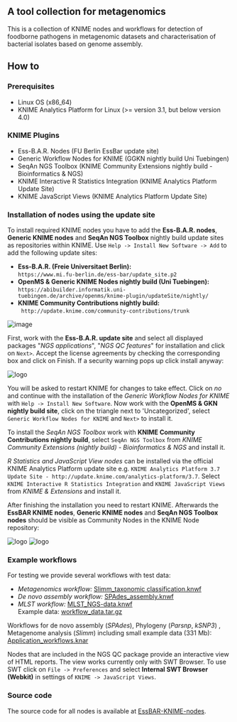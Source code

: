 ## A tool collection for metagenomics
This is a collection of KNIME nodes and workflows for detection of foodborne pathogens in metagenomic datasets and characterisation of bacterial isolates based on genome assembly.

## How to
### Prerequisites
 - Linux OS (x86_64)
 - KNIME Analytics Platform for Linux (>= version 3.1, but below version 4.0)
 
 ### KNIME Plugins
 - Ess-B.A.R. Nodes (FU Berlin EssBar update site)
 - Generic Workflow Nodes for KNIME (GGKN nightly build Uni Tuebingen) 
 - SeqAn NGS Toolbox (KNIME Community Extensions nightly build - Bioinformatics & NGS)
 - KNIME Interactive R Statistics Integration (KNIME Analytics Platform Update Site)
 - KNIME JavaScript Views (KNIME Analytics Platform Update Site)
 
### Installation of nodes using the update site  
To install required KNIME nodes you have to add the **Ess-B.A.R. nodes**, **Generic KNIME nodes** and **SeqAn NGS Toolbox** nightly build update sites as repositories within KNIME. Use ```Help -> Install New Software -> Add``` to add the following update sites:    
  - **Ess-B.A.R. (Freie Universitaet Berlin):**   
  ```https://www.mi.fu-berlin.de/ess-bar/update_site.p2```
  - **OpenMS & Generic KNIME Nodes nightly build (Uni Tuebingen):**   
  ```https://abibuilder.informatik.uni-tuebingen.de/archive/openms/knime-plugin/updateSite/nightly/```   
  - **KNIME Community Contributions nightly build:**   
  ``` http://update.knime.com/community-contributions/trunk```

![image](images/loaded_update_sites.png)   

First, work with the **Ess-B.A.R. update site** and select all displayed packages  "*NGS applications*", "*NGS QC features*" for installation and click on ```Next>```. Accept the license agreements by checking the corresponding box and click on Finish. If a security warning pops up click install anyway:  
   
![logo](images/unsigned_content-warning.png)    

You will be asked to restart KNIME for changes to take effect. Click on *no* and continue with the installation of the *Generic Workflow Nodes for KNIME* with ```Help -> Install New Software```. Now work with the **OpenMS & GKN nightly build site**, click on the triangle next to 'Uncategorized', select ```Generic Workflow Nodes for KNIME``` and ```Next>``` to install it.   
   
To install the *SeqAn NGS Toolbox* work with **KNIME Community Contributions nightly build**, select ```SeqAn NGS Toolbox``` from *KNIME Community Extensions (nightly build) - Bioinformatics & NGS* and install it.   
   
*R Statistics and JavaScript View nodes* can be installed via the official KNIME Analytics Platform update site e.g. ```KNIME Analytics Platform 3.7 Update Site - http://update.knime.com/analytics-platform/3.7```. Select ```KNIME Interactive R Statistics Integration``` and ```KNIME JavaScript Views``` from *KNIME & Extensions* and install it.   
   
After finishing the installation you need to restart KNIME. Afterwards the **EssBAR KNIME nodes**, **Generic KNIME nodes** and **SeqAn NGS Toolbox nodes** should be visible as Community Nodes in the KNIME Node repository:  
   
![logo](images/node_repository_after_installation.png)  ![logo](images/essbar_gkn_node_repository.png)   
   
### Example workflows
For testing we provide several workflows with test data:
 - _Metagenomics workflow:_ [Slimm_taxonomic classification.knwf](Slimm_taxonomic_classification.knwf)
 - _De novo assembly workflow:_ [SPAdes_assembly.knwf](SPAdes_assembly.knwf)
 - _MLST workflow:_ [MLST_NGS-data.knwf](MLST_NGS-data.knwf)  
 Example data: [workflow_data.tar.gz](https://www.mi.fu-berlin.de/ess-bar/workflow_data.tar.gz)   
    
 Workflows for de novo assembly (_SPAdes_), Phylogeny (_Parsnp_, _kSNP3_) , Metagenome analysis (_Slimm_) including small example data (331 Mb):
 [Application_workflows.knar](https://www.mi.fu-berlin.de/ess-bar/Application_workflows.knar)   
    
 Nodes that are included in the NGS QC package provide an interactive view of HTML reports. The view works currently only with SWT Browser. To use SWT click on ```File -> Preferences``` and select **Internal SWT Browser (Webkit)** in settings of ```KNIME -> JavaScript Views```.

### Source code
The source code for all nodes is available at [EssBAR-KNIME-nodes](https://github.com/kneubert/EssBAR-KNIME-nodes).
